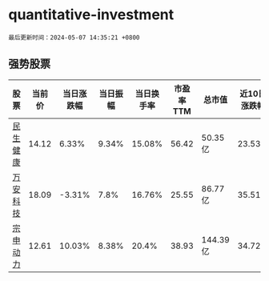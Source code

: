 # quantitative-investment

`最后更新时间：2024-05-07 14:35:21 +0800`

## 强势股票

|股票|当前价|当日涨跌幅|当日振幅|当日换手率|市盈率TTM|总市值|近10日涨跌幅|
|----|----|----|----|----|----|----|----|
|[民生健康](https://xueqiu.com/S/SZ301507)|14.12|6.33%|9.34%|15.08%|56.42|50.35亿|23.53%|
|[万安科技](https://xueqiu.com/S/SZ002590)|18.09|-3.31%|7.8%|16.76%|25.55|86.77亿|35.51%|
|[宗申动力](https://xueqiu.com/S/SZ001696)|12.61|10.03%|8.38%|20.4%|38.93|144.39亿|34.72%|
